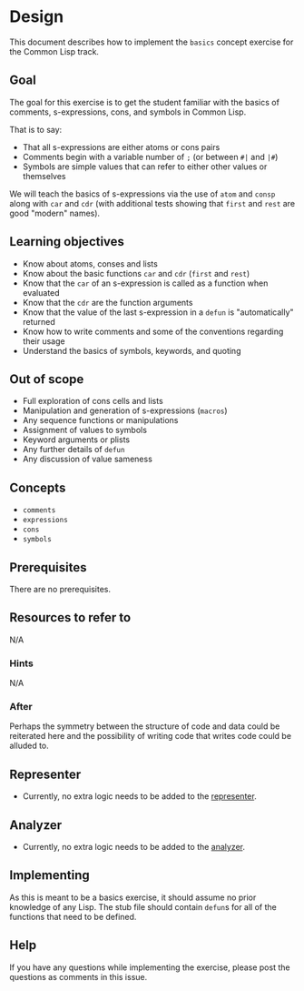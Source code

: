 # Design

This document describes how to implement the `basics` concept exercise for the
Common Lisp track.

## Goal

The goal for this exercise is to get the student familiar with the basics of
comments, s-expressions, cons, and symbols in Common Lisp.

That is to say:

- That all s-expressions are either atoms or cons pairs
- Comments begin with a variable number of `;` (or between `#|` and `|#`)
- Symbols are simple values that can refer to either other values or themselves

We will teach the basics of s-expressions via the use of `atom` and `consp`
along with `car` and `cdr` (with additional tests showing that `first` and
`rest` are good "modern" names).

## Learning objectives

- Know about atoms, conses and lists
- Know about the basic functions `car` and `cdr` (`first` and `rest`)
- Know that the `car` of an s-expression is called as a function when evaluated
- Know that the `cdr` are the function arguments
- Know that the value of the last s-expression in a `defun` is "automatically"
  returned
- Know how to write comments and some of the conventions regarding their usage
- Understand the basics of symbols, keywords, and quoting

## Out of scope

- Full exploration of cons cells and lists
- Manipulation and generation of s-expressions (`macros`)
- Any sequence functions or manipulations
- Assignment of values to symbols
- Keyword arguments or plists
- Any further details of `defun`
- Any discussion of value sameness

## Concepts

- `comments`
- `expressions`
- `cons`
- `symbols`

## Prerequisites

There are no prerequisites.

## Resources to refer to

N/A

### Hints

N/A

### After

Perhaps the symmetry between the structure of code and data could be reiterated
here and the possibility of writing code that writes code could be alluded to.

## Representer

- Currently, no extra logic needs to be added to the
  [representer](https://github.com/exercism/common-lisp-representer).

## Analyzer

- Currently, no extra logic needs to be added to the
  [analyzer](https://github.com/exercism/common-lisp-analyzer).

## Implementing

As this is meant to be a basics exercise, it should assume no prior knowledge of
any Lisp. The stub file should contain `defun`s for all of the functions that
need to be defined.

## Help

If you have any questions while implementing the exercise, please post the
questions as comments in this issue.
